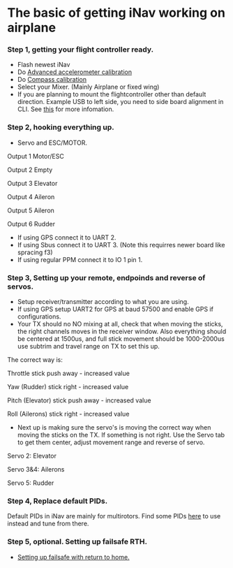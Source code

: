 # The basic of getting iNav working on airplane

### Step 1, getting your flight controller ready.

* Flash newest iNav
* Do [Advanced accelerometer calibration](https://github.com/iNavFlight/inav/wiki/Advanced-accelerometer-calibration)
* Do [Compass calibration](https://github.com/iNavFlight/inav/wiki/%5BWiP%5D-Quick-setup-guide#compass-calibration)
* Select your Mixer. (Mainly Airplane or fixed wing)
* If you are planning to mount the flightcontroller other than default direction. Example USB to left side, you need to side board alignment in CLI. See [this](https://github.com/iNavFlight/inav/wiki/Advanced-accelerometer-calibration#level-calibration) for more infomation.

### Step 2, hooking everything up.

* Servo and ESC/MOTOR. 

Output 1 Motor/ESC

Output 2 Empty

Output 3 Elevator

Output 4 Aileron

Output 5 Aileron

Output 6 Rudder

* If using GPS connect it to UART 2.
* If using Sbus connect it to UART 3. (Note this requirres newer board like spracing f3)
* If using regular PPM connect it to IO 1 pin 1.

### Step 3, Setting up your remote, endpoinds and reverse of servos.

* Setup receiver/transmitter according to what you are using.
* If using GPS setup UART2 for GPS at baud 57500 and enable GPS if configurations.
* Your TX should no NO mixing at all, check that when moving the sticks, the right channels moves in the receiver window. Also everything should be centered at 1500us, and full stick movement should be 1000-2000us use subtrim and travel range on TX to set this up. 

The correct way is:

Throttle stick push away - increased value

Yaw (Rudder) stick right - increased value

Pitch (Elevator) stick push away - increased value

Roll (Ailerons) stick right - increased value

* Next up is making sure the servo's is moving the correct way when moving the sticks on the TX. If something is not right. Use the Servo tab to get them center, adjust movement range and reverse of servo.

Servo 2: Elevator

Servo 3&4: Ailerons

Servo 5: Rudder


### Step 4, Replace default PIDs.

Default PIDs in iNav are mainly for multirotors. Find some PIDs [here](https://github.com/iNavFlight/inav/wiki/Tested-PID-values-on-different-types-of-aircrafts#fixed-wing) to use instead and tune from there.


### Step 5, optional. Setting up failsafe RTH.

* [Setting up failsafe with return to home.](https://github.com/iNavFlight/inav/wiki/%5BWiP%5D-Quick-setup-guide#4-setting-up-failsafe-with-return-to-home)